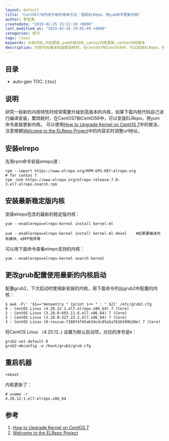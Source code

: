```yaml
---
layout: default
title: "CentOS7/6内核升级的简单方法：借助ELRepo，用yum命令更新内核"
author: 李佶澳
createdate: "2019-02-25 15:52:10 +0800"
last_modified_at: "2019-02-28 19:05:49 +0800"
categories: 技巧
tags: linux
keywords: 升级内核,内核更新,yum升级内核,centos内核更新,centos内核版本
description: 内核代码编译安装繁琐耗时，在CentOS7和CentOS6中，可以安装ELRepo，用yum命令直接更新内核
---
```


## 目录
* auto-gen TOC:
{:toc}

## 说明

研究一些新的内核特性时经常需要升级到高版本的内核，如果下载内核代码自己进行编译安装，繁琐耗时，在CentOS7和CentOS6中，可以安装ELRepo，用yum命令直接更新内核。
可以使用[How to Upgrade Kernel on CentOS 7][8]中的做法，注意根据[Welcome to the ELRepo Project][9]中的内容实时调整url地址。

## 安装elrepo

先用rpm命令安装elrepo源：

```
rpm --import https://www.elrepo.org/RPM-GPG-KEY-elrepo.org 
# for centos 7
rpm -Uvh https://www.elrepo.org/elrepo-release-7.0-3.el7.elrepo.noarch.rpm
```

## 安装最新稳定版内核

安装elrepo包含的最新的稳定版内核：

```
yum --enablerepo=elrepo-kernel install kernel-ml

yum --enablerepo=elrepo-kernel install kernel-ml-devel    #如果要编译内核模块、eBPF程序等
```

可以用下面命令查看elrepo支持的内核：

```
yum --enablerepo=elrepo-kernel search kernel
```

## 更改grub配置使用最新的内核启动

配置grub2，下次启动时使用新安装的内核，用下面命令列出grub2中配置的内核：

```
$ awk -F\' '$1=="menuentry " {print i++ " : " $2}' /etc/grub2.cfg
0 : CentOS Linux (4.20.12-1.el7.elrepo.x86_64) 7 (Core)
1 : CentOS Linux (3.10.0-693.11.6.el7.x86_64) 7 (Core)
2 : CentOS Linux (3.10.0-327.22.2.el7.x86_64) 7 (Core)
3 : CentOS Linux (0-rescue-f180f4f45ab34cdc85a5a7b5b599b20e) 7 (Core)
```

将CentOS Linux （4.20.12..) 设置为默认启动项，对应的序号是`0`：

```
grub2-set-default 0
grub2-mkconfig -o /boot/grub2/grub.cfg
```

## 重启机器

```
reboot
```

内核更新了：

```
# uname -r
4.20.12-1.el7.elrepo.x86_64
```

## 参考

1. [How to Upgrade Kernel on CentOS 7][8]
2. [Welcome to the ELRepo Project][9]

[8]: https://www.howtoforge.com/tutorial/how-to-upgrade-kernel-in-centos-7-server/ "How to Upgrade Kernel on CentOS 7"
[9]: http://elrepo.org/tiki/tiki-index.php "Welcome to the ELRepo Project"

